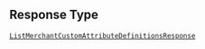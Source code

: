 ## Response Type

[`ListMerchantCustomAttributeDefinitionsResponse`](../../doc/models/list-merchant-custom-attribute-definitions-response.md)
